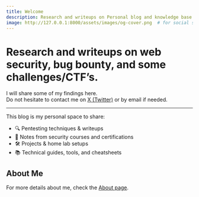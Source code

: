 ```yaml
---
title: Welcome
description: Research and writeups on Personal blog and knowledge base of Omar Samy, cybersecurity enthusiast and penetration tester.
image: http://127.0.0.1:8000/assets/images/og-cover.png  # for social sharing
---
```


# Research and writeups on web security, bug bounty, and some challenges/CTF’s.

I will share some of my findings here.  
Do not hesitate to contact me on [X (Twitter)](https://twitter.com/00xmora) or by email if needed.

---


This blog is my personal space to share:

- 🔍 Pentesting techniques & writeups
- 🧠 Notes from security courses and certifications
- 🛠️ Projects & home lab setups
- 📚 Technical guides, tools, and cheatsheets


## About Me

For more details about me, check the [About page](about).
